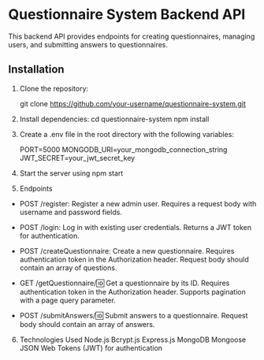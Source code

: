 # Questionnaire System Backend API

This backend API provides endpoints for creating questionnaires, managing users, and submitting answers to questionnaires.

## Installation

1. Clone the repository:

   git clone https://github.com/your-username/questionnaire-system.git

2. Install dependencies:
   cd questionnaire-system
   npm install

3. Create a .env file in the root directory with the following variables:

   PORT=5000
   MONGODB_URI=your_mongodb_connection_string
   JWT_SECRET=your_jwt_secret_key

4. Start the server using npm start

5. Endpoints

- POST /register: Register a new admin user. Requires a request body with username and password fields.

- POST /login: Log in with existing user credentials. Returns a JWT token for authentication.

- POST /createQuestionnaire: Create a new questionnaire. Requires authentication token in the Authorization header. Request body should contain an array of questions.

- GET /getQuestionnaire/:id: Get a questionnaire by its ID. Requires authentication token in the Authorization header. Supports pagination with a page query parameter.

- POST /submitAnswers/:id: Submit answers to a questionnaire. Request body should contain an array of answers.

6. Technologies Used
   Node.js
   Bcrypt.js
   Express.js
   MongoDB
   Mongoose
   JSON Web Tokens (JWT) for authentication
